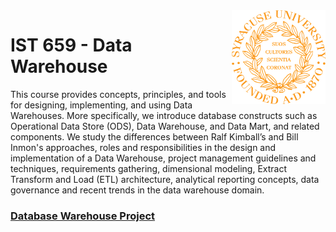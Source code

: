 <img align="right" width="150" height="150" src="https://github.com/dcaley5005/Data_Science/blob/main/Syracuse/Applied%20Data%20Science%20Portfolio/syracuse_logo.png">

# IST 659 - Data Warehouse

This course provides concepts, principles, and tools for designing, implementing, and using Data Warehouses. More specifically, we introduce database constructs such as Operational Data Store (ODS), Data Warehouse, and Data Mart, and related components. We study the differences between Ralf Kimball’s and Bill Inmon's approaches, roles and responsibilities in the design and implementation of a Data Warehouse, project management guidelines and techniques, requirements gathering, dimensional modeling, Extract Transform and Load (ETL) architecture, analytical reporting concepts, data governance and recent trends in the data warehouse domain.


### [Database Warehouse Project](https://github.com/dcaley5005/Data_Science/blob/main/Syracuse/Applied%20Data%20Science%20Portfolio/IST%20722%20-%20Data%20Warehouse/IST_722_Group_02_Order_Fulfillment.pdf)

